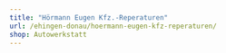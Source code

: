 ```yaml
---
title: "Hörmann Eugen Kfz.-Reperaturen"
url: /ehingen-donau/hoermann-eugen-kfz-reperaturen/
shop: Autowerkstatt
---
```

